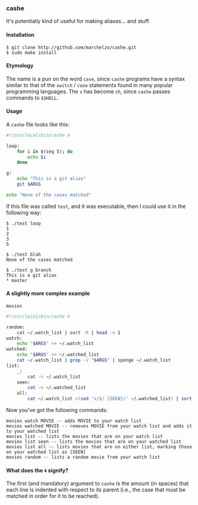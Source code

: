 ### cashe

It's potentially kind of useful for making aliases... and stuff.

#### Installation

```
$ git clone http://github.com/marchelzo/cashe.git
$ sudo make install
```

#### Etymology

The name is a pun on the word `case`, since `cashe` programs have
a syntax similar to that of the `switch` / `case` statements found
in many popular programming languages. The `s` has become `sh`,
since `cashe` passes commands to `$SHELL`.

#### Usage

A `cashe` file looks like this:

```bash
#!/usr/local/bin/cashe 4

loop:
    for i in $(seq 5); do
        echo $i
    done

g:
    echo "This is a git alias"
    git $ARGS

echo "None of the cases matched"
```

If this file was called `test`, and it was executable, then I could use it in the following way:

```
$ ./test loop
1
2
3
5

$ ./test blah
None of the cases matched

$ ./test g branch
This is a git alias
* master
```

#### A slightly more complex example

`movies`
```bash
#!/usr/local/bin/cashe 4

random:
    cat ~/.watch_list | sort -R | head -n 1
watch:
    echo "$ARGS" >> ~/.watch_list
watched:
    echo "$ARGS" >> ~/.watched_list
    cat ~/.watch_list | grep -v "$ARGS" | sponge ~/.watch_list
list:
    _:
        cat -n ~/.watch_list
    seen:
        cat -n ~/.watched_list
    all:
        cat ~/.watch_list <(sed 's/$/ [SEEN]/' ~/.watched_list) | sort | cat -n
```

Now you've got the following commands:
```
movies watch MOVIE -- adds MOVIE to your watch list
movies watched MOVIE -- removes MOVIE from your watch list and adds it to your watched list
movies list -- lists the movies that are on your watch list
movies list seen -- lists the movies that are on your watched list
movies list all -- lists movies that are on either list, marking those on your watched list as [SEEN]
movies random -- lists a random movie from your watch list
```

#### What does the `4` signify?
The first (and mandatory) argument to `cashe` is the amount (in spaces) that each line is indented with
respect to its parent (i.e., the case that must be matched in order for it to be reached).
